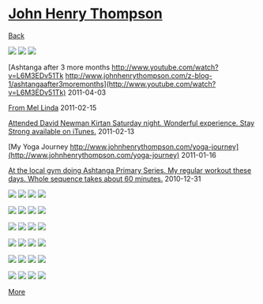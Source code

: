 # [John Henry Thompson](../README.md)

[Back](2011-04-14-1.md)

[![](../media/2011-06-05/Magnetic-Balls-IMG_0144-thumb.jpg)](../posts/2011-06-05-10.md) [![](../media/2011-06-05/Magnetic-Balls-IMG_0142-thumb.jpg)](../posts/2011-06-05-11.md) [![](../media/2011-06-05/Magnetic-Balls-IMG_0141-thumb.jpg)](../posts/2011-06-05-12.md)

[Ashtanga after 3 more months http://www.youtube.com/watch?v=L6M3EDv51Tk http://www.johnhenrythompson.com/z-blog-1/ashtangaafter3moremonths](http://www.youtube.com/watch?v=L6M3EDv51Tk)
2011-04-03



[From Mel Linda](http://www.hulu.com/watch/210947/bobs-burgers-sexy-dance-fighting?from=fb_share)
2011-02-15



[Attended David Newman Kirtan Saturday night. Wonderful experience. Stay Strong available on iTunes.](http://www.youtube.com/watch?v=pNFGKfBhtUk)
2011-02-13



[My Yoga Journey http://www.johnhenrythompson.com/yoga-journey](http://www.johnhenrythompson.com/yoga-journey)
2011-01-16



[At the local gym doing Ashtanga Primary Series. My regular workout these days. Whole sequence takes about 60 minutes.](http://www.youtube.com/watch?v=Me9SZhKUHlM)
2010-12-31

[![](../media/2010-12-18/Fam-2010-JHT0195-thumb.jpg)](../posts/2010-12-18-1.md) [![](../media/2010-12-18/Fam-2010-Side-crow-on-small-white-table-thumb.jpg)](../posts/2010-12-18-2.md) [![](../media/2010-12-18/Fam-2010-JHT0188-thumb.jpg)](../posts/2010-12-18-3.md) [![](../media/2010-12-18/Fam-2010-DSC06213-thumb.jpg)](../posts/2010-12-18-4.md)

[![](../media/2010-12-18/Fam-2010-JHT0182-thumb.jpg)](../posts/2010-12-18-5.md) [![](../media/2010-12-18/Fam-2010-DSC06212-thumb.jpg)](../posts/2010-12-18-6.md) [![](../media/2010-12-18/Fam-2010-JHT0180-thumb.jpg)](../posts/2010-12-18-7.md) [![](../media/2010-12-18/Fam-2010-JHT0179-thumb.jpg)](../posts/2010-12-18-8.md)

[![](../media/2010-12-18/Fam-2010-DSC06207-thumb.jpg)](../posts/2010-12-18-9.md) [![](../media/2010-12-18/Fam-2010-JHT0176-thumb.jpg)](../posts/2010-12-18-10.md) [![](../media/2010-12-18/Fam-2010-DSC06205-thumb.jpg)](../posts/2010-12-18-11.md) [![](../media/2010-12-18/Fam-2010-DSC06203-thumb.jpg)](../posts/2010-12-18-12.md)

[![](../media/2010-12-18/Fam-2010-DSC06201-thumb.jpg)](../posts/2010-12-18-13.md) [![](../media/2010-12-18/Fam-2010-JHT0170-thumb.jpg)](../posts/2010-12-18-14.md) [![](../media/2010-12-18/Fam-2010-DSC06196-thumb.jpg)](../posts/2010-12-18-15.md) [![](../media/2010-12-18/Fam-2010-JHT0169-thumb.jpg)](../posts/2010-12-18-16.md)

[![](../media/2010-12-18/Fam-2010-DSC06191-thumb.jpg)](../posts/2010-12-18-17.md) [![](../media/2010-12-18/Fam-2010-JHT0165-thumb.jpg)](../posts/2010-12-18-18.md) [![](../media/2010-12-18/Fam-2010-DSC06188-thumb.jpg)](../posts/2010-12-18-19.md) [![](../media/2010-12-18/Fam-2010-DSC06187-thumb.jpg)](../posts/2010-12-18-20.md)

[![](../media/2010-12-18/Fam-2010-DSC06186-thumb.jpg)](../posts/2010-12-18-21.md) [![](../media/2010-12-18/Fam-2010-DSC06184-thumb.jpg)](../posts/2010-12-18-22.md) [![](../media/2010-12-18/Fam-2010-JHT0158-thumb.jpg)](../posts/2010-12-18-23.md) [![](../media/2010-12-18/Fam-2010-JHT0154-thumb.jpg)](../posts/2010-12-18-24.md)

[More](2008-04-02-1.md)